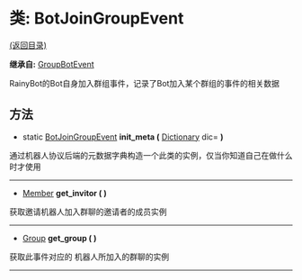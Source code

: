 # 类: BotJoinGroupEvent  
[(返回目录)](README.md)  
  
**继承自:** [GroupBotEvent](GroupBotEvent.md)  
  
RainyBot的Bot自身加入群组事件，记录了Bot加入某个群组的事件的相关数据  
  
## 方法 
  
- static [BotJoinGroupEvent](BotJoinGroupEvent.md) **init_meta (** [Dictionary](https://docs.godotengine.org/en/latest/classes/class_dictionary.html) dic= **)**  
  
通过机器人协议后端的元数据字典构造一个此类的实例，仅当你知道自己在做什么时才使用  
  
---  
  
-  [Member](Member.md) **get_invitor ( )**  
  
获取邀请机器人加入群聊的邀请者的成员实例  
  
---  
  
-  [Group](Group.md) **get_group ( )**  
  
获取此事件对应的	机器人所加入的群聊的实例  
  
---  
  

